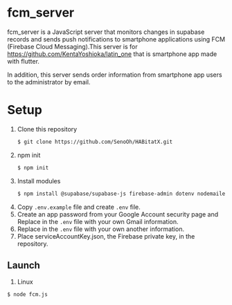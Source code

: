 # fcm_server
fcm_server is a JavaScript server that monitors changes in supabase records and sends push notifications to smartphone applications using FCM (Firebase Cloud Messaging).This server is for https://github.com/KentaYoshioka/latin_one that is smartphone app made with flutter.

In addition, this server sends order information from smartphone app users to the administrator by email.

# Setup
1. Clone this repository 
   ```bash
   $ git clone https://github.com/SenoOh/HABitatX.git
   ```
2. npm init
   ```bash
   $ npm init
   ```
3. Install modules
   ```bash
   $ npm install @supabase/supabase-js firebase-admin dotenv nodemailer
   ```
4. Copy `.env.example` file and create `.env` file.
5. Create an app password from your Google Account security page and Replace in the `.env` file with your own Gmail information.
6. Replace in the `.env` file with your own another information. 
7. Place serviceAccountKey.json, the Firebase private key, in the repository. 

## Launch
1. Linux
```bash
$ node fcm.js
```
